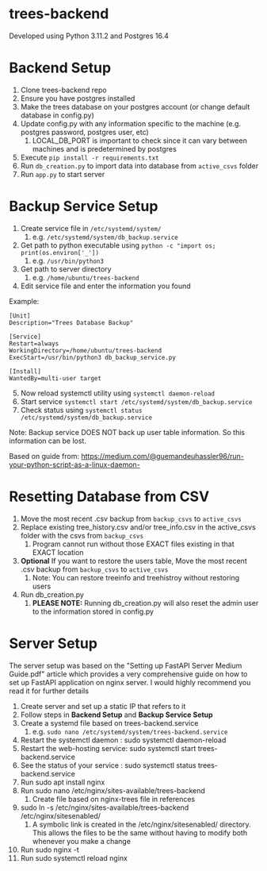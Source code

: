 # trees-backend
Developed using Python 3.11.2 and Postgres 16.4

# Backend Setup
1. Clone trees-backend repo
2. Ensure you have postgres installed 
3. Make the trees database on your postgres account (or change default database in config.py)
4. Update config.py with any information specific to the machine (e.g. postgres password, postgres user, etc)
   1. LOCAL_DB_PORT is important to check since it can vary between machines and is predetermined by postgres
5. Execute `pip install -r requirements.txt`
6. Run `db_creation.py` to import data into database from `active_csvs` folder
7. Run `app.py` to start server

# Backup Service Setup
1. Create service file in `/etc/systemd/system/`
   1. e.g. `/etc/systemd/system/db_backup.service`
2. Get path to python executable using `python -c "import os; print(os.environ['_'])`
   1. e.g. `/usr/bin/python3`
3. Get path to server directory
   1. e.g. `/home/ubuntu/trees-backend`
4. Edit service file and enter the information you found

Example:
```
[Unit]
Description="Trees Database Backup"

[Service]
Restart=always
WorkingDirectory=/home/ubuntu/trees-backend
ExecStart=/usr/bin/python3 db_backup_service.py

[Install]
WantedBy=multi-user target
```
5. Now reload systemctl utility using `systemctl daemon-reload`
6. Start service `systemctl start /etc/systemd/system/db_backup.service`
7. Check status using `systemctl status /etc/systemd/system/db_backup.service`

Note: Backup service DOES NOT back up user table information. So this information can be lost.

Based on guide from: https://medium.com/@guemandeuhassler96/run-your-python-script-as-a-linux-daemon-

# Resetting Database from CSV
1. Move the most recent .csv backup from `backup_csvs` to `active_csvs` 
2. Replace existing tree_history.csv and/or tree_info.csv in the active_csvs folder with the csvs from `backup_csvs`
   1. Program cannot run without those EXACT files existing in that EXACT location
3. **Optional** If you want to restore the users table, Move the most recent .csv backup from `backup_csvs` to `active_csvs`
   1. Note: You can restore treeinfo and treehistroy without restoring users
4. Run db_creation.py
   1. **PLEASE NOTE:** Running db_creation.py will also reset the admin user to the information stored in config.py

# Server Setup
The server setup was based on the "Setting up FastAPI Server Medium Guide.pdf" article which provides a very comprehensive guide on how to set up FastAPI application on nginx server. I would highly recommend you read it for further details
1. Create server and set up a static IP that refers to it
2. Follow steps in **Backend Setup** and **Backup Service Setup**
3. Create a systemd file based on trees-backend.service
   1. e.g. `sudo nano /etc/systemd/system/trees-backend.service`
4. Restart the systemctl daemon : sudo systemctl daemon-reload 
5. Restart the web-hosting service: sudo systemctl start trees-backend.service 
6. See the status of your service : sudo systemctl status trees-backend.service
7. Run sudo apt install nginx
8. Run sudo nano /etc/nginx/sites-available/trees-backend
   1. Create file based on nginx-trees file in references    
9. sudo ln -s /etc/nginx/sites-available/trees-backend /etc/nginx/sitesenabled/
   1. A symbolic link is created in the /etc/nginx/sitesenabled/ directory. This allows the files to be the same without having to modify both whenever you make a change
10. Run sudo nginx -t
11. Run sudo systemctl reload nginx
 
